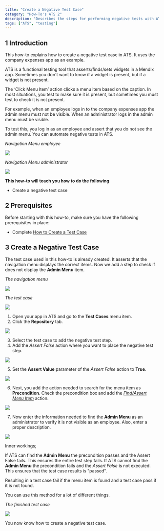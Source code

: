 ```yaml
---
title: "Create a Negative Test Case"
category: "How-To's ATS 2"
description: "Describes the steps for performing negative tests with ATS."
tags: ["ATS", "testing"]
---
```


## 1 Introduction

This how-to explains how to create a negative test case in ATS. It uses the company expenses app as an example.

ATS is a functional testing tool that asserts/finds/sets widgets in a Mendix app. Sometimes you don't want to know if a widget is present, but if a widget is not present.

The ‘Click Menu Item’ action clicks a menu item based on the caption. In most situations, you test to make sure it is present, but sometimes you must test to check it is not present. 

For example, when an employee logs in to the company expenses app the admin menu must not be visible. When an administrator logs in the admin menu must be visible. 

To test this, you log in as an employee and assert that you do not see the admin menu. You can automate negative tests in ATS.

_Navigation Menu employee_

![](attachments/create-a-negative-test-case/navigation-menu-employee-company-expenses-app.png)

_Navigation Menu administrator_ 

![](attachments/create-a-negative-test-case/navigation-menu-administrator-company-expenses-app.png)

**This how-to will teach you how to do the following**

* Create a negative test case

## 2 Prerequisites

Before starting with this how-to, make sure you have the following prerequisites in place:

* Complete [How to Create a Test Case](create-a-test-case-2)

## 3 Create a Negative Test Case

The test case used in this how-to is already created. It asserts that the navigation menu displays the correct items. Now we add a step to check if does not display the **Admin Menu** item.

_The navigation menu_

![](attachments/create-a-negative-test-case/navigation-menu-employee-company-expenses-app.png)

_The test case_

![](attachments/create-a-negative-test-case/negative-test-case.png)

1. Open your app in ATS and go to the **Test Cases** menu item.
2. Click the **Repository** tab.

![](attachments/create-a-negative-test-case/go-to-repository.png)

3. Select the test case to add the negative test step.
4. Add the _Assert False_ action where you want to place the negative test step.

![](attachments/create-a-negative-test-case/add-the-assert-false.png)

5. Set the **Assert Value** parameter of the _Assert False_ action to **True**.

![](attachments/create-a-negative-test-case/assert-value-parameter.png)

6. Next, you add the action needed to search for the menu item as **Precondition**. Check the precondition box and add the [_Find/Assert Menu Item_](/ats/refguide/rg-version-1/findassert-menu-item) action.

![](attachments/create-a-negative-test-case/add-findassert-menu-item-as-precondition.png)

7. Now enter the information needed to find the **Admin Menu** as an administrator to verify it is not visible as an employee. Also, enter a proper description.

![](attachments/create-a-negative-test-case/negative-test-step-finished.png)

Inner workings;

If ATS can find the **Admin Menu** the precondition passes and the Assert False fails. This ensures the entire test step fails. 
If ATS cannot find the **Admin Menu** the precondition fails and the _Assert False_ is not executed. This ensures that the test case results is "passed". 

Resulting in a test case fail if the menu item is found and a test case pass if it is not found. 

You can use this method for a lot of different things. 

_The finished test case_

![](attachments/create-a-negative-test-case/the-finished-test-case.png)

You now know how to create a negative test case.